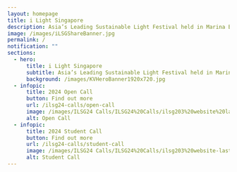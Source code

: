 ```yaml
---
layout: homepage
title: i Light Singapore
description: Asia’s Leading Sustainable Light Festival held in Marina Bay
image: /images/iLSGShareBanner.jpg
permalink: /
notification: ""
sections:
  - hero:
      title: i Light Singapore
      subtitle: Asia’s Leading Sustainable Light Festival held in Marina Bay
      background: /images/KVHeroBanner1920x720.jpg
  - infopic:
      title: 2024 Open Call
      button: Find out more
      url: /ilsg24-calls/open-call
      image: /images/ILSG24 Calls/ILSG24%20Calls/ilsg203%20website%20last%20call(%20opencall).jpg
      alt: Open Call
  - infopic:
      title: 2024 Student Call
      button: Find out more
      url: /ilsg24-calls/student-call
      image: /images/ILSG24 Calls/ILSG24%20Calls/ilsg203%20website-lastcall(Student%20Call).jpg
      alt: Student Call
---
```

